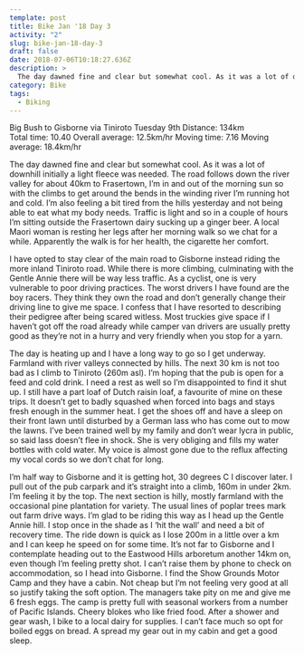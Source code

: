 ```yaml
---
template: post
title: Bike Jan '18 Day 3
activity: "2"
slug: bike-jan-18-day-3
draft: false
date: 2018-07-06T10:18:27.636Z
description: >
  The day dawned fine and clear but somewhat cool. As it was a lot of downhill initially a light fleece was needed. The road follows down the river valley for about 40km to Frasertown, I’m in and out of the morning sun so with the climbs to get around the bends in the winding river I’m running hot and cold. I’m also feeling a bit tired from the hills yesterday and not being able to eat what my body needs.
category: Bike
tags:
  - Biking
---
```


Big Bush to Gisborne via Tiniroto
Tuesday 9th
Distance: 134km  
Total time: 10.40 Overall average: 12.5km/hr
Moving time: 7.16 Moving average: 18.4km/hr

The day dawned fine and clear but somewhat cool. As it was a lot of downhill initially a light fleece was needed. The road follows down the river valley for about 40km to Frasertown, I’m in and out of the morning sun so with the climbs to get around the bends in the winding river I’m running hot and cold. I’m also feeling a bit tired from the hills yesterday and not being able to eat what my body needs. Traffic is light and so in a couple of hours I’m sitting outside the Frasertown dairy sucking up a ginger beer. A local Maori woman is resting her legs after her morning walk so we chat for a while. Apparently the walk is for her health, the cigarette her comfort.

I have opted to stay clear of the main road to Gisborne instead riding the more inland Tiniroto road. While there is more climbing, culminating with the Gentle Annie there will be way less traffic. As a cyclist, one is very vulnerable to poor driving practices. The worst drivers I have found are the boy racers. They think they own the road and don’t generally change their driving line to give me space. I confess that I have resorted to describing their pedigree after being scared witless. Most truckies give space if I haven’t got off the road already while camper van drivers are usually pretty good as they’re not in a hurry and very friendly when you stop for a yarn.

The day is heating up and I have a long way to go so I get underway. Farmland with river valleys connected by hills. The next 30 km is not too bad as I climb to Tiniroto (260m asl). I’m hoping that the pub is open for a feed and cold drink. I need a rest as well so I’m disappointed to find it shut up. I still have a part loaf of Dutch raisin loaf, a favourite of mine on these trips. It doesn’t get to badly squashed when forced into bags and stays fresh enough in the summer heat. I get the shoes off and have a sleep on their front lawn until disturbed by a German lass who has come out to mow the lawns. I’ve been trained well by my family and don’t wear lycra in public, so said lass doesn’t flee in shock. She is very obliging and fills my water bottles with cold water. My voice is almost gone due to the reflux affecting my vocal cords so we don’t chat for long.

I’m half way to Gisborne and it is getting hot, 30 degrees C I discover later. I pull out of the pub carpark and it’s straight into a climb, 160m in under 2km. I’m feeling it by the top. The next section is hilly, mostly farmland with the occasional pine plantation for variety. The usual lines of poplar trees mark out farm drive ways. I’m glad to be riding this way as I head up the Gentle Annie hill. I stop once in the shade as I ‘hit the wall’ and need a bit of recovery time. The ride down is quick as I lose 200m in a little over a km and I can keep he speed on for some time. It’s not far to Gisborne and I contemplate heading out to the Eastwood Hills arboretum another 14km on, even though I’m feeling pretty shot. I can’t raise them by phone to check on accommodation, so I head into Gisborne. I find the Show Grounds Motor Camp and they have a cabin. Not cheap but I’m not feeling very good at all so justify taking the soft option. The managers take pity on me and give me 6 fresh eggs. The camp is pretty full with seasonal workers from a number of Pacific Islands. Cheery blokes who like fried food. After a shower and gear wash, I bike to a local dairy for supplies. I can’t face much so opt for boiled eggs on bread. A spread my gear out in my cabin and get a good sleep.
